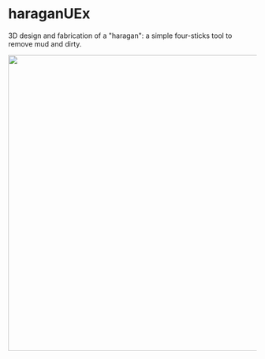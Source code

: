# haraganUEx
3D design and fabrication of a "haragan": a simple four-sticks tool to remove mud and dirty.

<img width="600" src="https://github.com/user-attachments/assets/026a4247-c13c-4fa0-b14e-653e6763bccc">
